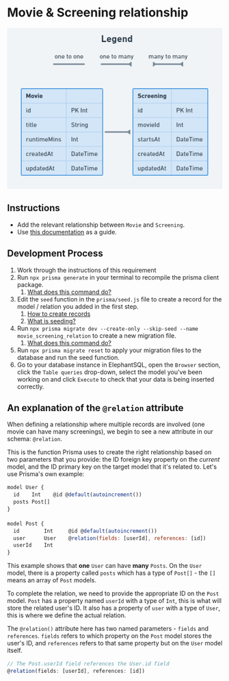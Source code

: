 # Movie & Screening relationship

![](../assets/MovieScreening_Relation.PNG)

## Instructions

- Add the relevant relationship between `Movie` and `Screening`.
- Use [this documentation](https://www.prisma.io/docs/concepts/components/prisma-schema/relations/one-to-many-relations) as a guide.

## Development Process

1. Work through the instructions of this requirement
2. Run `npx prisma generate` in your terminal to recompile the prisma client package.
    1. [What does this command do?](../resources/prisma-generate.md)
3. Edit the `seed` function in the `prisma/seed.js` file to create a record for the model / relation you added in the first step.
    1. [How to create records](https://www.prisma.io/docs/concepts/components/prisma-client/crud#create-a-single-record)
    2. [What is seeding?](../resources/db-seeding.md)
4. Run `npx prisma migrate dev --create-only --skip-seed --name movie_screening_relation` to create a new migration file.
    1. [What does this command do?](../resources/db-migrations.md)
5. Run `npx prisma migrate reset` to apply your migration files to the database and run the seed function.
6. Go to your database instance in ElephantSQL, open the `Browser` section, click the `Table queries` drop-down, select the model you've been working on and click `Execute` to check that your data is being inserted correctly.

## An explanation of the `@relation` attribute

When defining a relationship where multiple records are involved (one movie can have many screenings), we begin to see a new attribute in our schema: `@relation`.

This is the function Prisma uses to create the right relationship based on two parameters that you provide: the ID foreign key property on the *current* model, and the ID primary key on the target model that it's related to. Let's use Prisma's own example:

```js
model User {
  id    Int    @id @default(autoincrement())
  posts Post[]
}

model Post {
  id        Int     @id @default(autoincrement())
  user      User    @relation(fields: [userId], references: [id])
  userId    Int
}
```

This example shows that **one** `User` can have **many** `Posts`. On the `User` model, there is a property called `posts` which has a type of `Post[]` - the `[]` means an array of `Post` models.

To complete the relation, we need to provide the appropriate ID on the `Post` model. `Post` has a property named `userId` with a type of `Int`, this is what will store the related user's ID. It also has a property of `user` with a type of `User`, this is where we define the actual relation.

The `@relation()` attribute here has two named parameters - `fields` and `references`. `fields` refers to which property on the `Post` model stores the user's ID, and `references` refers to that same property but on the `User` model itself.

```js
// The Post.userId field references the User.id field
@relation(fields: [userId], references: [id])
```